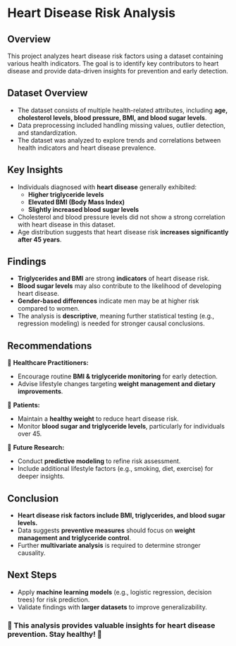 # Heart Disease Risk Analysis

## Overview

This project analyzes heart disease risk factors using a dataset containing various health indicators. The goal is to identify key contributors to heart disease and provide data-driven insights for prevention and early detection.

## Dataset Overview

- The dataset consists of multiple health-related attributes, including **age, cholesterol levels, blood pressure, BMI, and blood sugar levels**.
- Data preprocessing included handling missing values, outlier detection, and standardization.
- The dataset was analyzed to explore trends and correlations between health indicators and heart disease prevalence.

## Key Insights

- Individuals diagnosed with **heart disease** generally exhibited:
  - **Higher triglyceride levels**
  - **Elevated BMI (Body Mass Index)**
  - **Slightly increased blood sugar levels**
- Cholesterol and blood pressure levels did not show a strong correlation with heart disease in this dataset.
- Age distribution suggests that heart disease risk **increases significantly after 45 years**.

## Findings

- **Triglycerides and BMI** are strong **indicators** of heart disease risk.
- **Blood sugar levels** may also contribute to the likelihood of developing heart disease.
- **Gender-based differences** indicate men may be at higher risk compared to women.
- The analysis is **descriptive**, meaning further statistical testing (e.g., regression modeling) is needed for stronger causal conclusions.

## Recommendations

📌 **Healthcare Practitioners:**

- Encourage routine **BMI & triglyceride monitoring** for early detection.
- Advise lifestyle changes targeting **weight management and dietary improvements**.

📌 **Patients:**

- Maintain a **healthy weight** to reduce heart disease risk.
- Monitor **blood sugar and triglyceride levels**, particularly for individuals over 45.

📌 **Future Research:**

- Conduct **predictive modeling** to refine risk assessment.
- Include additional lifestyle factors (e.g., smoking, diet, exercise) for deeper insights.

## Conclusion

- **Heart disease risk factors include BMI, triglycerides, and blood sugar levels.**
- Data suggests **preventive measures** should focus on **weight management and triglyceride control**.
- Further **multivariate analysis** is required to determine stronger causality.

## Next Steps

- Apply **machine learning models** (e.g., logistic regression, decision trees) for risk prediction.
- Validate findings with **larger datasets** to improve generalizability.

### 🚀 This analysis provides valuable insights for heart disease prevention. Stay healthy! 💙


